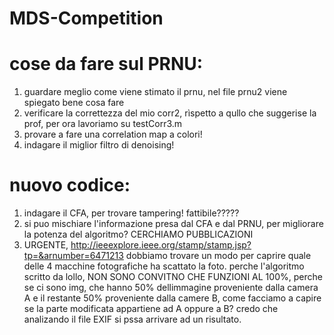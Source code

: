 # MDS-Competition

# cose da fare sul PRNU:
1) guardare meglio come viene stimato il prnu, nel file prnu2 viene spiegato bene cosa fare
2) verificare la correttezza del mio corr2, rìspetto a qullo che suggerise la prof, per ora lavoriamo su testCorr3.m
3) provare a fare una correlation map a colori!
4) indagare il miglior filtro di denoising!

# nuovo codice:
1) indagare il CFA, per trovare tampering! fattibile?????
2) si puo mischiare l'informazione presa dal CFA e dal PRNU, per migliorare la potenza del algoritmo? CERCHIAMO PUBBLICAZIONI
3) URGENTE, http://ieeexplore.ieee.org/stamp/stamp.jsp?tp=&arnumber=6471213 dobbiamo trovare un modo per caprire quale delle 4 macchine fotografiche ha scattato la foto. perche l'algoritmo scritto da lollo, NON SONO CONVITNO CHE FUNZIONI AL 100%, perche se ci sono img, che hanno 50% dellimmagine proveniente dalla camera A e il restante 50% proveniente dalla camere B, come facciamo a capire se la parte modificata appartiene ad A oppure a B? credo che analizando il file EXIF si pssa arrivare ad un risultato.
